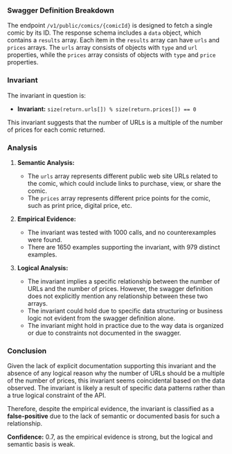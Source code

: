 ### Swagger Definition Breakdown

The endpoint `/v1/public/comics/{comicId}` is designed to fetch a single comic by its ID. The response schema includes a `data` object, which contains a `results` array. Each item in the `results` array can have `urls` and `prices` arrays. The `urls` array consists of objects with `type` and `url` properties, while the `prices` array consists of objects with `type` and `price` properties.

### Invariant

The invariant in question is:

- **Invariant:** `size(return.urls[]) % size(return.prices[]) == 0`

This invariant suggests that the number of URLs is a multiple of the number of prices for each comic returned.

### Analysis

1. **Semantic Analysis:**
   - The `urls` array represents different public web site URLs related to the comic, which could include links to purchase, view, or share the comic.
   - The `prices` array represents different price points for the comic, such as print price, digital price, etc.

2. **Empirical Evidence:**
   - The invariant was tested with 1000 calls, and no counterexamples were found.
   - There are 1650 examples supporting the invariant, with 979 distinct examples.

3. **Logical Analysis:**
   - The invariant implies a specific relationship between the number of URLs and the number of prices. However, the swagger definition does not explicitly mention any relationship between these two arrays.
   - The invariant could hold due to specific data structuring or business logic not evident from the swagger definition alone.
   - The invariant might hold in practice due to the way data is organized or due to constraints not documented in the swagger.

### Conclusion

Given the lack of explicit documentation supporting this invariant and the absence of any logical reason why the number of URLs should be a multiple of the number of prices, this invariant seems coincidental based on the data observed. The invariant is likely a result of specific data patterns rather than a true logical constraint of the API.

Therefore, despite the empirical evidence, the invariant is classified as a **false-positive** due to the lack of semantic or documented basis for such a relationship.

**Confidence:** 0.7, as the empirical evidence is strong, but the logical and semantic basis is weak.
